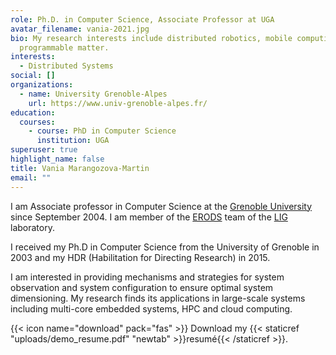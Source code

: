 ```yaml
---
role: Ph.D. in Computer Science, Associate Professor at UGA
avatar_filename: vania-2021.jpg
bio: My research interests include distributed robotics, mobile computing and
  programmable matter.
interests:
  - Distributed Systems
social: []
organizations:
  - name: University Grenoble-Alpes
    url: https://www.univ-grenoble-alpes.fr/
education:
  courses:
    - course: PhD in Computer Science
      institution: UGA
superuser: true
highlight_name: false
title: Vania Marangozova-Martin
email: ""
---
```

I am Associate professor in Computer Science at the [Grenoble University](http://www.grenoble-universites.fr/ "http\://www.grenoble-universites.fr/") since September 2004. I am  member of the [ERODS](http://erods.imag.fr) team of the [LIG](http://www.liglab.fr/ "http\://www.liglab.fr/") laboratory.

I received my Ph.D in Computer Science from the University of Grenoble in 2003 and my HDR (Habilitation for Directing Research) in 2015.

I am interested in providing mechanisms and strategies for system observation and system configuration to ensure optimal system dimensioning. My research finds its applications in large-scale systems including multi-core embedded systems, HPC and cloud computing.   

{{< icon name="download" pack="fas" >}} Download my {{< staticref "uploads/demo_resume.pdf" "newtab" >}}resumé{{< /staticref >}}.